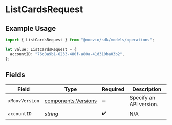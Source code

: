 # ListCardsRequest

## Example Usage

```typescript
import { ListCardsRequest } from "@moovio/sdk/models/operations";

let value: ListCardsRequest = {
  accountID: "76c8a9b1-6233-480f-a80a-41d310ba03b2",
};
```

## Fields

| Field                                                      | Type                                                       | Required                                                   | Description                                                |
| ---------------------------------------------------------- | ---------------------------------------------------------- | ---------------------------------------------------------- | ---------------------------------------------------------- |
| `xMoovVersion`                                             | [components.Versions](../../models/components/versions.md) | :heavy_minus_sign:                                         | Specify an API version.                                    |
| `accountID`                                                | *string*                                                   | :heavy_check_mark:                                         | N/A                                                        |